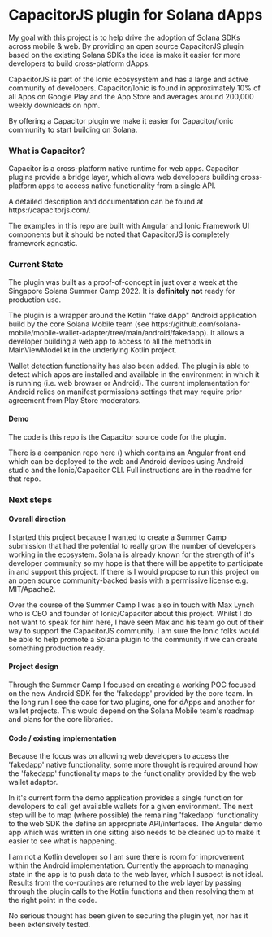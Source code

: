<h1>CapacitorJS plugin for Solana dApps</h1>  

  <p>My goal with this project is to help drive the adoption of Solana SDKs across mobile & web. By providing an open source CapacitorJS plugin based on the existing Solana SDKs the idea is make it easier for more developers to build cross-platform dApps.<p>
    
  <p>CapacitorJS is part of the Ionic ecosysystem and has a large and active community of developers. Capacitor/Ionic is found in approximately 10% of all Apps on Google Play and the App Store and averages around 200,000 weekly downloads on npm.</p>
  
  <p>By offering a Capacitor plugin we make it easier for Capacitor/Ionic community to start building on Solana.</p>
  
  <h3>What is Capacitor?</h3>
  <p>Capacitor is a cross-platform native runtime for web apps. Capacitor plugins provide a bridge layer, which allows web developers building cross-platform apps to access native functionality from a single API.<p>
  <p>A detailed description and documentation can be found at https://capacitorjs.com/.<p>
  <p>The examples in this repo are built with Angular and Ionic Framework UI components but it should be noted that CapacitorJS is completely framework agnostic.</p>
  <h3>Current State</h3>
  <p>The plugin was built as a proof-of-concept in just over a week at the Singapore Solana Summer Camp 2022. It is <b>definitely not</b> ready for production use.</p>
  <p>The plugin is a wrapper around the Kotlin "fake dApp" Android application build by the core Solana Mobile team (see https://github.com/solana-mobile/mobile-wallet-adapter/tree/main/android/fakedapp). It allows a developer building a web app to access to all the methods in MainViewModel.kt in the underlying Kotlin project.</p>
  <p>Wallet detection functionality has also been added. The plugin is able to detect which apps are installed and available in the environment in which it is running (i.e. web browser or Android). The current implementation for Android relies on manifest permissions settings that may require prior agreement from Play Store moderators.</p>
  <h4>Demo</h4>
  <p>The code is this repo is the Capacitor source code for the plugin.<p>
  <p>There is a companion repo here () which contains an Angular front end which can be deployed to the web and Android devices using Android studio and the Ionic/Capacitor CLI. Full instructions are in the readme for that repo.<p>
  
  <h3>Next steps</h3>
  <h4>Overall direction</h4>
  <p>I started this project because I wanted to create a Summer Camp submission that had the potential to really grow the number of developers working in the ecosystem. Solana is already known for the strength of it's developer community so my hope is that there will be appetite to participate in and support this project. If there is I would propose to run this project on an open source community-backed basis with a permissive license e.g. MIT/Apache2.</p>
  <p>Over the course of the Summer Camp I was also in touch with Max Lynch who is CEO and founder of Ionic/Capacitor about this project. Whilst I do not want to speak for him here, I have seen Max and his team go out of their way to support the CapacitorJS community. I am sure the Ionic folks would be able to help promote a Solana plugin to the community if we can create something production ready.</p>
  <h4>Project design</h4>
  <p>Through the Summer Camp I focused on creating a working POC focused on the new Android SDK for the 'fakedapp' provided by the core team. In the long run I see the case for two plugins, one for dApps and another for wallet projects. This would depend on the Solana Mobile team's roadmap and plans for the core libraries.</p>
  <h4>Code / existing implementation</h4>
  <p>Because the focus was on allowing web developers to access the 'fakedapp' native functionality, some more thought is required around how the 'fakedapp' functionality maps to the functionality provided by the web wallet adaptor.</p>
  <p>In it's current form the demo application provides a single function for developers to call get available wallets for a given environment. The next step will be to map (where possible) the remaining 'fakedapp' functionality to the web SDK the define an appropriate API/interfaces. The Angular demo app which was written in one sitting also needs to be cleaned up to make it easier to see what is happening.</p>
  <p>I am not a Kotlin developer so I am sure there is room for improvement within the Android implementation. Currently the approach to managing state in the app is to push data to the web layer, which I suspect is not ideal. Results from the co-routines are returned to the web layer by passing through the plugin calls to the Kotlin functions and then resolving them at the right point in the code.</p>
  <p>No serious thought has been given to securing the plugin yet, nor has it been extensively tested.</p>
